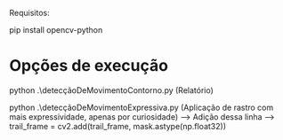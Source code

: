 Requisitos:

pip install opencv-python


# Opções de execução
python .\detecçãoDeMovimentoContorno.py (Relatório)

python .\detecçãoDeMovimentoExpressiva.py (Aplicação de rastro com mais expressividade, apenas por curiosidade)
    --> Adição dessa linha 
    --> trail_frame = cv2.add(trail_frame, mask.astype(np.float32))
